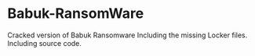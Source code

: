 # Babuk-RansomWare
Cracked version of Babuk Ransomware Including the missing Locker files. Including source code.

